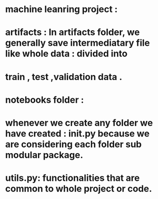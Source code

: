 # machine leanring project :
# artifacts : In artifacts folder, we generally save intermediatary file like whole data : divided into 
# train , test ,validation data .

# notebooks folder : 

# whenever we create any folder we have created : __init__.py because we are considering each folder sub modular package.

# utils.py: functionalities that are common to whole project or code. 
